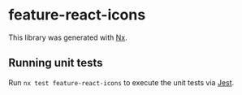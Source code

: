 # feature-react-icons

This library was generated with [Nx](https://nx.dev).

## Running unit tests

Run `nx test feature-react-icons` to execute the unit tests via [Jest](https://jestjs.io).
